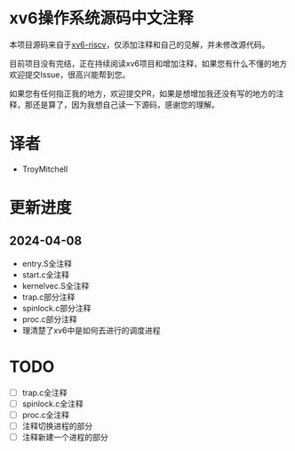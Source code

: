 # xv6操作系统源码中文注释

本项目源码来自于[xv6-riscv](https://github.com/mit-pdos/xv6-riscv)，仅添加注释和自己的见解，并未修改源代码。

目前项目没有完结，正在持续阅读xv6项目和增加注释，如果您有什么不懂的地方欢迎提交Issue，很高兴能帮到您。

如果您有任何指正我的地方，欢迎提交PR，如果是想增加我还没有写的地方的注释，那还是算了，因为我想自己读一下源码，感谢您的理解。

# 译者

- TroyMitchell

# 更新进度

## 2024-04-08

- entry.S全注释
- start.c全注释
- kernelvec.S全注释
- trap.c部分注释
- spinlock.c部分注释
- proc.c部分注释
- 理清楚了xv6中是如何去进行的调度进程

# TODO

- [ ] trap.c全注释
- [ ] spinlock.c全注释
- [ ] proc.c全注释
- [ ] 注释切换进程的部分
- [ ] 注释新建一个进程的部分